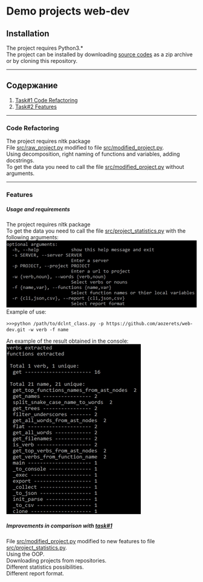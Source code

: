 # Demo projects web-dev
## Installation
The project requires Python3.*<br>
The project can be installed by downloading [source codes](https://github.com/aozerets/web-dev/releases/) 
as a zip archive or by cloning this repository.
***
## Содержание
1. [Task#1 Code Refactoring](#code-refactoring-)
2. [Task#2 Features](#features-)
***
### Code Refactoring <br>
The project requires nltk package<br>
File [src/raw_project.py](src/raw_project.py) modified to file [src/modified_project.py](src/modified_project.py).<br>
Using decomposition, right naming of functions and variables, adding docstrings.<br>
To get the data you need to call the file [src/modified_project.py](src/modified_project.py) without arguments.
***
### Features <br>
##### Usage and requirements
The project requires nltk package<br>
To get the data you need to call the file [src/project_statistics.py](src/project_statistics.py) with the following arguments:<br>
![usage](https://github.com/aozerets/web-dev/blob/master/options.jpg)<br>
Example of use:<br>
```
>>>python /path/to/dclnt_class.py -p https://github.com/aozerets/web-dev.git -w verb -f name
```
An example of the result obtained in the console:<br>
![result](https://github.com/aozerets/web-dev/blob/master/result.jpg)<br>
##### Improvements in comparison with [task#1](#code-refactoring)
File [src/modified_project.py](src/modified_project.py) modified to new features to file [src/project_statistics.py](src/project_statistics.py).<br>
Using the OOP.<br>
Downloading projects from repositories.<br>
Different statistics possibilities.<br>
Different report format.<br>